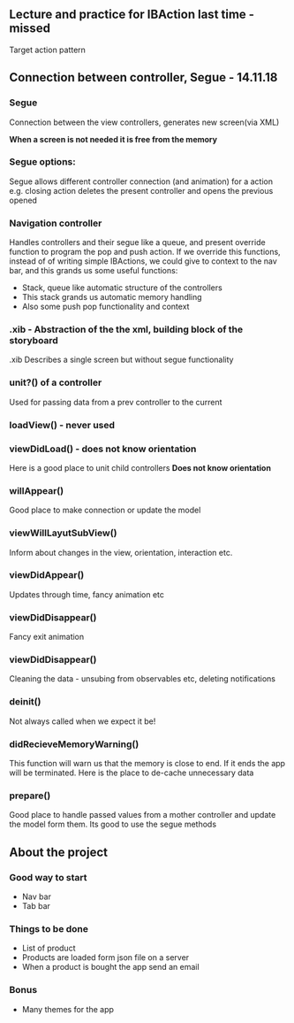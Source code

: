 ## Lecture and practice for IBAction last time - missed
Target action pattern

## Connection between controller, Segue - 14.11.18

### Segue
Connection between the view controllers, generates new screen(via XML)

**When a screen is not needed it is free from the memory**

### Segue options:
Segue allows different controller connection (and animation)
for a action e.g. closing action deletes the present controller and opens
the previous opened

### Navigation controller
Handles controllers and their segue like a queue, and present override function
to program the pop and push action. If we override this functions, instead of
of writing simple IBActions, we could give to context to the nav bar, and
this grands us some useful functions:
* Stack, queue like automatic structure of the controllers
* This stack grands us automatic memory handling
* Also some push pop functionality and context

### .xib - Abstraction of the the xml, building block of the storyboard
.xib Describes a single screen but without segue functionality


### unit?() of a controller
Used for passing data from a prev controller to the current

### loadView() - never used

### viewDidLoad() - does not know orientation
Here is a good place to unit child controllers
**Does not know orientation**

### willAppear()
Good place to make connection or update the model

### viewWillLayutSubView()
Inform about changes in the view, orientation, interaction etc.

### viewDidAppear()
Updates through time, fancy animation etc

### viewDidDisappear()
Fancy exit animation

### viewDidDisappear()
Cleaning the data - unsubing from observables etc, deleting notifications

### deinit()
Not always called when we expect it be!

### didRecieveMemoryWarning()
This function will warn us that the memory is close to end.
If it ends the app will be terminated. Here is the place to de-cache unnecessary
data

### prepare()
Good place to handle passed values from a mother controller and update the model
form them. Its good to use the segue methods

## About the project
### Good way to start
* Nav bar
* Tab bar

### Things to be done
* List of product
* Products are loaded form json file on a server
* When a product is bought the app send an email

### Bonus
* Many themes for the app
